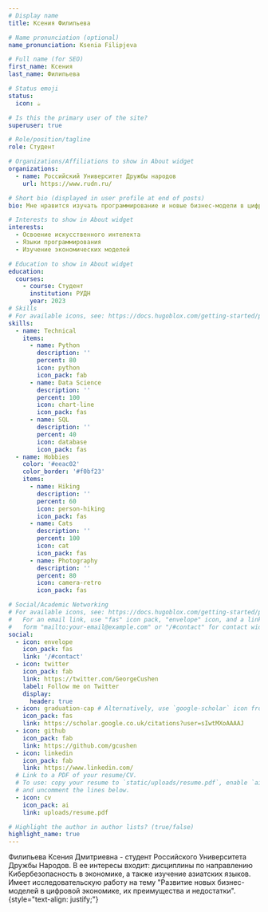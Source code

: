 ```yaml
---
# Display name
title: Ксения Филипьева

# Name pronunciation (optional)
name_pronunciation: Ksenia Filipjeva

# Full name (for SEO)
first_name: Ксения
last_name: Филипьева

# Status emoji
status:
  icon: ☕️

# Is this the primary user of the site?
superuser: true

# Role/position/tagline
role: Студент 

# Organizations/Affiliations to show in About widget
organizations:
  - name: Российский Университет Дружбы народов
    url: https://www.rudn.ru/

# Short bio (displayed in user profile at end of posts)
bio: Мне нравится изучать программирование и новые бизнес-модели в цифровой экономике.

# Interests to show in About widget
interests:
  - Освоение искусственного интелекта
  - Языки программирования
  - Изучение экономических моделей

# Education to show in About widget
education:
  courses:
    - course: Студент
      institution: РУДН
      year: 2023
# Skills
# For available icons, see: https://docs.hugoblox.com/getting-started/page-builder/#icons
skills:
  - name: Technical
    items:
      - name: Python
        description: ''
        percent: 80
        icon: python
        icon_pack: fab
      - name: Data Science
        description: ''
        percent: 100
        icon: chart-line
        icon_pack: fas
      - name: SQL
        description: ''
        percent: 40
        icon: database
        icon_pack: fas
  - name: Hobbies
    color: '#eeac02'
    color_border: '#f0bf23'
    items:
      - name: Hiking
        description: ''
        percent: 60
        icon: person-hiking
        icon_pack: fas
      - name: Cats
        description: ''
        percent: 100
        icon: cat
        icon_pack: fas
      - name: Photography
        description: ''
        percent: 80
        icon: camera-retro
        icon_pack: fas

# Social/Academic Networking
# For available icons, see: https://docs.hugoblox.com/getting-started/page-builder/#icons
#   For an email link, use "fas" icon pack, "envelope" icon, and a link in the
#   form "mailto:your-email@example.com" or "/#contact" for contact widget.
social:
  - icon: envelope
    icon_pack: fas
    link: '/#contact'
  - icon: twitter
    icon_pack: fab
    link: https://twitter.com/GeorgeCushen
    label: Follow me on Twitter
    display:
      header: true
  - icon: graduation-cap # Alternatively, use `google-scholar` icon from `ai` icon pack
    icon_pack: fas
    link: https://scholar.google.co.uk/citations?user=sIwtMXoAAAAJ
  - icon: github
    icon_pack: fab
    link: https://github.com/gcushen
  - icon: linkedin
    icon_pack: fab
    link: https://www.linkedin.com/
  # Link to a PDF of your resume/CV.
  # To use: copy your resume to `static/uploads/resume.pdf`, enable `ai` icons in `params.yaml`,
  # and uncomment the lines below.
  - icon: cv
    icon_pack: ai
    link: uploads/resume.pdf

# Highlight the author in author lists? (true/false)
highlight_name: true
---
```


Филипьева Ксения Дмитриевна - студент Российского Университета Дружбы Народов. В ее интересы входит: дисциплины по направлению Кибербезопасность в экономике, а также изучение азиатских языков. Имеет исследовательскую работу на тему "Развитие новых бизнес-моделей в цифровой экономике, их преимущества и недостатки".
{style="text-align: justify;"}
